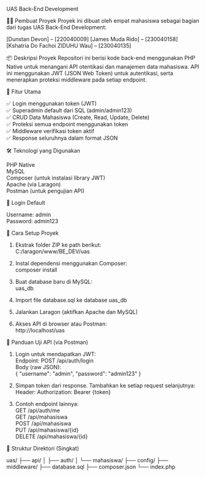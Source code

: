  UAS Back-End Development

 👨‍💻 Pembuat Proyek
Proyek ini dibuat oleh empat mahasiswa sebagai bagian dari tugas UAS Back-End Development:

[Dunstan Devon] – [220040009]
[James Muda Rido] – [230040158]
[Kshatria Do Fachoi ZIDUHU Wau] – [230040135]


 📦 Deskripsi Proyek
Repositori ini berisi kode back-end menggunakan PHP Native untuk menangani API otentikasi dan manajemen data mahasiswa. API ini menggunakan JWT (JSON Web Token) untuk autentikasi, serta menerapkan proteksi middleware pada setiap endpoint.

 🚀 Fitur Utama

✅ Login menggunakan token (JWT)  
✅ Superadmin default dari SQL (admin/admin123)  
✅ CRUD Data Mahasiswa (Create, Read, Update, Delete)  
✅ Proteksi semua endpoint menggunakan token  
✅ Middleware verifikasi token aktif  
✅ Response seluruhnya dalam format JSON  

 🛠️ Teknologi yang Digunakan

PHP Native  
MySQL  
Composer (untuk instalasi library JWT)  
Apache (via Laragon)  
Postman (untuk pengujian API)  

 🔐 Login Default

Username: admin  
Password: admin123  

 💾 Cara Setup Proyek

1. Ekstrak folder ZIP ke path berikut:  
   C:/laragon/www/BE_DEV/uas

2. Instal dependensi menggunakan Composer:  
   composer install

3. Buat database baru di MySQL:  
   uas_db

4. Import file database.sql ke database uas_db

5. Jalankan Laragon (aktifkan Apache dan MySQL)

6. Akses API di browser atau Postman:  
   http://localhost/uas

 🧪 Panduan Uji API (via Postman)

1. Login untuk mendapatkan JWT:  
   Endpoint: POST /api/auth/login  
   Body (raw JSON):  
   {
     "username": "admin",
     "password": "admin123"
   }

2. Simpan token dari response. Tambahkan ke setiap request selanjutnya:  
   Header: Authorization: Bearer {token}

3. Contoh endpoint lainnya:  
   GET /api/auth/me  
   GET /api/mahasiswa  
   POST /api/mahasiswa  
   PUT /api/mahasiswa/{id}  
   DELETE /api/mahasiswa/{id}  

 📁 Struktur Direktori (Singkat)

uas/
├── api/
│   ├── auth/
│   └── mahasiswa/
├── config/
├── middleware/
├── database.sql
├── composer.json
└── index.php


